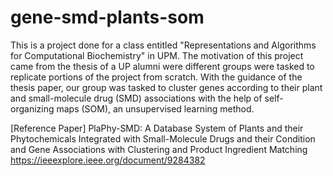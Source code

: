 # gene-smd-plants-som
This is a project done for a class entitled "Representations and Algorithms for Computational Biochemistry" in UPM. The motivation of this project came from the thesis of a UP alumni were different groups were tasked to replicate portions of the project from scratch. With the guidance of the thesis paper, our group was tasked to cluster genes according to their plant and small-molecule drug (SMD) associations with the help of self-organizing maps (SOM), an unsupervised learning method.

[Reference Paper]
PlaPhy-SMD: A Database System of Plants and their Phytochemicals Integrated with Small-Molecule Drugs and their Condition and Gene Associations with Clustering and Product Ingredient Matching
https://ieeexplore.ieee.org/document/9284382


